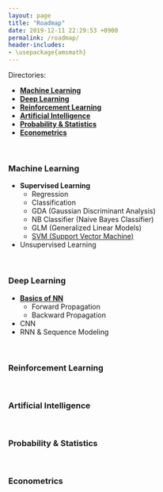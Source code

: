 ```yaml
---
layout: page
title: "Roadmap"
date: 2019-12-11 22:29:53 +0900
permalink: /roadmap/
header-includes:
- \usepackage{amsmath}
---
```

Directories:
- [**Machine Learning**](#ML)
- [**Deep Learning**](#DL)
- [**Reinforcement Learning**](#RL)
- [**Artificial Intelligence**](#AI)
- [**Probability & Statistics**](#PS)
- [**Econometrics**](#Econ)

&emsp;
<a name="ML"></a>
### Machine Learning

- **Supervised Learning**
    - Regression
    - Classification
    - GDA (Gaussian Discriminant Analysis)
    - NB Classifier (Naive Bayes Classifier)
    - GLM (Generalized Linear Models)
    - [SVM (Support Vector Machine)](/ML/SVM/)
- Unsupervised Learning

&emsp;
<a name="DL"></a>
### Deep Learning

- <a></a>[**Basics of NN**](/DL/ANN/)
    - Forward Propagation
    - Backward Propagation
- CNN
- RNN & Sequence Modeling

&emsp;
<a name="RL"></a>
### Reinforcement Learning

&emsp;
<a name="AI"></a>
### Artificial Intelligence

&emsp;
<a name="PS"></a>
### Probability & Statistics

&emsp;
<a name="Econ"></a>
### Econometrics